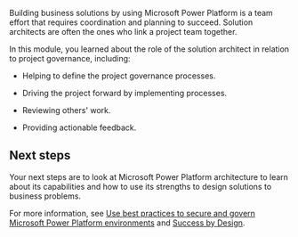 Building business solutions by using Microsoft Power Platform is a team effort that requires coordination and planning to succeed. Solution architects are often the ones who link a project team together.

In this module, you learned about the role of the solution architect in relation to project governance, including:

- Helping to define the project governance processes.

- Driving the project forward by implementing processes.

- Reviewing others' work.

- Providing actionable feedback.

## Next steps

Your next steps are to look at Microsoft Power Platform architecture to learn about its capabilities and how to use its strengths to design solutions to business problems.

For more information, see [Use best practices to secure and govern Microsoft Power Platform environments](/training/paths/best-practices-environments/?azure-portal=true) and [Success by Design](/training/paths/use-success-design/?azure-portal=true).
